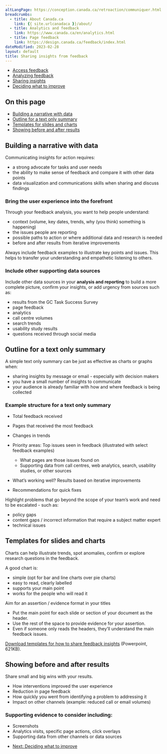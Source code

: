 ```yaml
---
altLangPage: https://conception.canada.ca/retroaction/communiquer.html
breadcrumbs:
  - title: About Canada.ca
    link: {{ site.urlcanadaca }}/about/
  - title: Analytics and feedback
    link: https://www.canada.ca/en/analytics.html
  - title: Page feedback
    link: https://design.canada.ca/feedback/index.html
dateModified: 2023-02-28
layout: default
title: Sharing insights from feedback
---
```


<div class="gc-stp-stp">
  <div class="row">
    <ul class="toc lst-spcd col-md-12">
      <li class="col-md-4 col-sm-6"><a class="list-group-item" href="access-feedback.html">Access feedback</a></li>
      <li class="col-md-4 col-sm-6"><a class="list-group-item" href="analyze-feedback.html">Analyzing feedback</a></li>
      <li class="col-md-4 col-sm-6"><a class="list-group-item active" href="insights.html">Sharing insights</a></li>
      <li class="col-md-4 col-sm-6"><a class="list-group-item" href="prioritize.html">Deciding what to improve</a></li>
    </ul>
  </div>
</div>

## On this page
* [Building a narrative with data](#building-a-narrative-with-data)
* [Outline for a text only summary](#outline-for-a-text-only-summary)
* [Templates for slides and charts](#templates-for-slides-and-charts)
* [Showing before and after results](#showing-before-and-after-results)

## Building a narrative with data

Communicating insights for action requires:

* a strong advocate for tasks and user needs
* the ability to make sense of feedback and compare it with other data points
* data visualization and communications skills when sharing and discuss findings

### Bring the user experience into the forefront

Through your feedback analysis, you want to help people understand:

* context (volume, key dates, trends, why (you think) something is happening)
* the issues people are reporting
* possible paths to action or where additional data and research is needed
* before and after results from iterative improvements

<span class="text-uppercase">Always</span> include feedback examples to illustrate key points and issues. This helps to transfer your understanding and empathetic listening to others.

### Include other supporting data sources

Include other data sources in your **analysis and reporting** to build a more complete picture, confirm your insights, or add urgency from sources such as:

* results from the GC Task Success Survey
* page feedback
* analytics
* call centre volumes
* search trends
* usability study results
* questions received through social media

## Outline for a text only summary

A simple text only summary can be just as effective as charts or graphs when:

* sharing insights by message or email - especially with decision makers
* you have a small number of insights to communicate
* your audience is already familiar with how and where feedback is being collected

### Example structure for a text only summary

* Total feedback received
* Pages that received the most feedback
* Changes in trends
* Priority areas: Top issues seen in feedback (illustrated with select feedback examples)

  * What pages are those issues found on
  * Supporting data from call centres, web analytics, search, usability studies, or other sources

* What’s working well? Results based on iterative improvements
* Recommendations for quick fixes

Highlight problems that go beyond the scope of your team’s work and need to be escalated - such as:

* policy gaps
* content gaps / incorrect information that require a subject matter expert
* technical issues

## Templates for slides and charts

Charts can help illustrate trends, spot anomalies, confirm or explore research questions in the feedback.

A good chart is:

* simple (opt for bar and line charts over pie charts)
* easy to read, clearly labelled
* supports your main point
* works for the people who will read it

Aim for an assertion / evidence format in your titles

* Put the main point for each slide or section of your document as the header.
* Use the rest of the space to provide evidence for your assertion.
* Even if someone only reads the headers, they’ll understand the main feedback issues.

[Download templates for how to share feedback insights](images/templates-sharing-data.pptx) (Powerpoint, 621KB).

## Showing before and after results

Share small and big wins with your results.

* How interventions improved the user experience
* Reduction in page feedback
* How quickly you went from identifying a problem to addressing it
* Impact on other channels (example: reduced call or email volumes)

### Supporting evidence to consider including:

* Screenshots
* Analytics visits, specific page actions, click overlays
* Supporting data from other channels or data sources


<nav role="navigation" class="mrgn-bttm-lg">
    <ul class="pager">
      <li class="next"><a href="prioritize.html" rel="next">Next: Deciding what to improve</a></li>
    </ul>
</nav>
